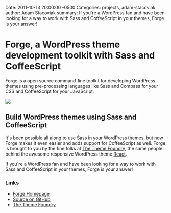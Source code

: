 Date: 2011-10-13 20:00:00 -0500
Categories: projects, adam-stacoviak
author: Adam Stacoviak
summary: If you're a WordPress fan and have been looking for a way to work with Sass and CoffeeScript in your themes, Forge is your answer!

# Forge, a WordPress theme development toolkit with Sass and CoffeeScript

Forge is a open source command-line toolkit for developing WordPress themes using pre-processing languages like Sass and Compass for your CSS and CoffeeScript for your JavaScript.

<a href="http://forge.thethemefoundry.com/"><img src="/attachments/forge.png" class="full" /></a>

## Build WordPress themes using Sass and CoffeeScript

It's been possible all along to use Sass in your WordPress themes, but now Forge makes it even easier and adds support for CoffeeScript as well. Forge is brought to you by the fine folks at [The Theme Foundry](http://thethemefoundry.com/), the same people behind the awesome responsive WordPress theme [React](http://thethemefoundry.com/react/).

If you're a WordPress fan and have been looking for a way to work with Sass and CoffeeScript in your themes, Forge is your answer!

### Links

* [Forge Homepage](http://forge.thethemefoundry.com/)
* [Source on GitHub](https://github.com/jestro/forge)
* [The Theme Foundry](http://thethemefoundry.com/)